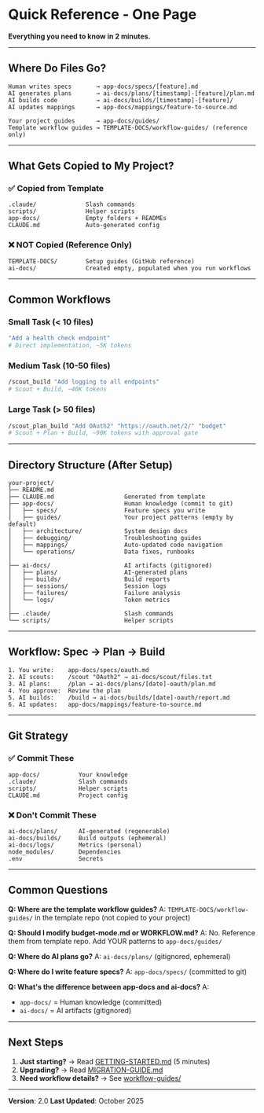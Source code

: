 # Quick Reference - One Page

**Everything you need to know in 2 minutes.**

---

## Where Do Files Go?

```
Human writes specs       → app-docs/specs/[feature].md
AI generates plans       → ai-docs/plans/[timestamp]-[feature]/plan.md
AI builds code           → ai-docs/builds/[timestamp]-[feature]/
AI updates mappings      → app-docs/mappings/feature-to-source.md

Your project guides      → app-docs/guides/
Template workflow guides → TEMPLATE-DOCS/workflow-guides/ (reference only)
```

---

## What Gets Copied to My Project?

### ✅ Copied from Template
```
.claude/              Slash commands
scripts/              Helper scripts
app-docs/             Empty folders + READMEs
CLAUDE.md             Auto-generated config
```

### ❌ NOT Copied (Reference Only)
```
TEMPLATE-DOCS/        Setup guides (GitHub reference)
ai-docs/              Created empty, populated when you run workflows
```

---

## Common Workflows

### Small Task (< 10 files)
```bash
"Add a health check endpoint"
# Direct implementation, ~5K tokens
```

### Medium Task (10-50 files)
```bash
/scout_build "Add logging to all endpoints"
# Scout + Build, ~40K tokens
```

### Large Task (> 50 files)
```bash
/scout_plan_build "Add OAuth2" "https://oauth.net/2/" "budget"
# Scout + Plan + Build, ~90K tokens with approval gate
```

---

## Directory Structure (After Setup)

```
your-project/
├── README.md
├── CLAUDE.md                    Generated from template
├── app-docs/                    Human knowledge (commit to git)
│   ├── specs/                   Feature specs you write
│   ├── guides/                  Your project patterns (empty by default)
│   ├── architecture/            System design docs
│   ├── debugging/               Troubleshooting guides
│   ├── mappings/                Auto-updated code navigation
│   └── operations/              Data fixes, runbooks
│
├── ai-docs/                     AI artifacts (gitignored)
│   ├── plans/                   AI-generated plans
│   ├── builds/                  Build reports
│   ├── sessions/                Session logs
│   ├── failures/                Failure analysis
│   └── logs/                    Token metrics
│
├── .claude/                     Slash commands
└── scripts/                     Helper scripts
```

---

## Workflow: Spec → Plan → Build

```
1. You write:    app-docs/specs/oauth.md
2. AI scouts:    /scout "OAuth2" → ai-docs/scout/files.txt
3. AI plans:     /plan → ai-docs/plans/[date]-oauth/plan.md
4. You approve:  Review the plan
5. AI builds:    /build → ai-docs/builds/[date]-oauth/report.md
6. AI updates:   app-docs/mappings/feature-to-source.md
```

---

## Git Strategy

### ✅ Commit These
```
app-docs/           Your knowledge
.claude/            Slash commands
scripts/            Helper scripts
CLAUDE.md           Project config
```

### ❌ Don't Commit These
```
ai-docs/plans/      AI-generated (regenerable)
ai-docs/builds/     Build outputs (ephemeral)
ai-docs/logs/       Metrics (personal)
node_modules/       Dependencies
.env                Secrets
```

---

## Common Questions

**Q: Where are the template workflow guides?**
A: `TEMPLATE-DOCS/workflow-guides/` in the template repo (not copied to your project)

**Q: Should I modify budget-mode.md or WORKFLOW.md?**
A: No. Reference them from template repo. Add YOUR patterns to `app-docs/guides/`

**Q: Where do AI plans go?**
A: `ai-docs/plans/` (gitignored, ephemeral)

**Q: Where do I write feature specs?**
A: `app-docs/specs/` (committed to git)

**Q: What's the difference between app-docs and ai-docs?**
A:
- `app-docs/` = Human knowledge (committed)
- `ai-docs/` = AI artifacts (gitignored)

---

## Next Steps

1. **Just starting?** → Read [GETTING-STARTED.md](GETTING-STARTED.md) (5 minutes)
2. **Upgrading?** → Read [MIGRATION-GUIDE.md](MIGRATION-GUIDE.md)
3. **Need workflow details?** → See [workflow-guides/](workflow-guides/)

---

**Version**: 2.0
**Last Updated**: October 2025
